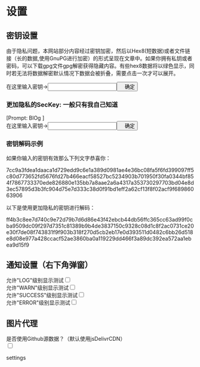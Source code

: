 # 设置

## 密钥设置
<p class='hl ins'>由于隐私问题，本网站部分内容经过密钥加密，然后以Hex8(短数据)或者文件链接（长的数据,使用GnuPG进行加密）的形式呈现在文章中。如果你拥有私钥或者密码，可以下载gpg文件gpg解密获得隐藏内容。有些hex8数据将以绿色显示，同时若无法将数据解密默认情况下数据会被折叠，需要点击一次才可以展开。</p>

在这里输入密钥-><input id='gpg_key' class='ip' type='password' /><button style='text-indent:1em;' onclick='confirmGPG();narn("success","密钥更新成功",1000,"密钥设置");initGPG();'>确定</button>

### 更加隐私的SecKey: 一般只有我自己知道
[Prompt: BlOg ]<br>
在这里输入密钥-><input id='sec_key' class='ip' type='password' /><button style='text-indent:1em;' onclick='confirmGPG();narn("success","密钥更新成功",1000,"密钥设置");initGPG();'>确定</button>

### 密钥解码示例
<p class='hl'>如果你输入的密钥有效那么下列文字恭喜你：</p>
<span class='encrypt' fallback='很可惜，你对网站的了解深度最高也只有40%了，你将无法查看我提及的人的真实名字、我的学校、地址......' >7cc9a3fdea1daaca1d729edd9c6e1a389d0981ae4e36bc08fa5f6fd399097ff5c80d773652fd5676fd27b466eacf58527bc5234903b701950f30fa0344bf854f7867733370ede826880e135bb7a8aae2a6a4317a353730297703bd04e8d3ec57895d3b3fc904d75e7d333c38d0f91bd1eff2a62cf13f8f02acf9f68986063906</span>

<p class='hl'>以下是使用更加隐私的密钥进行解码：</p>
<span class='encpp' fallback='很可惜，你对网站的了解深度还不能达到最深。你将不会了解到我藏起来的东西。Only my hull.' >ff4b3c8ee7d740c9e72d79b7d6d86e43f42ebcb44db56ffc365cc63ad99f0cba9509dc09f297d7351c81389b9b4de3837150c9328c08d1c8f2ac0731ce20e30f7de08f743831f9f903b318f270d5cb2eb17e0d393511d0482c6bb26d518e8d08e977a428ccacf52ae3860ba0a119229dd466f3a89dc392ea572aa1ebea9d15f9</span>


## 通知设置（右下角弹窗）
允许"LOG"级别显示<span style='cursor:pointer;' class='ps' onclick='narn("log","测试")'>测试</span><span><input id='sw_log' class="switch switch-anim" onchange="var fn = function(){narn('success','设置成功');};localStorage.disAllowLog = !checkSwitch(this,fn,fn)" type="checkbox" /></span>
<br>
允许"WARN"级别显示<span style='cursor:pointer;' class='ps' onclick='narn("warn","测试")'>测试</span><span><input id='sw_war' class="switch switch-anim" onchange="var fn = function(){narn('success','设置成功');};localStorage.disAllowWarn = !checkSwitch(this,fn,fn)" type="checkbox" /></span>
<br>
允许"SUCCESS"级别显示<span style='cursor:pointer;' class='ps' onclick='narn("success","测试")'>测试</span><span><input id='sw_suc' class="switch switch-anim" onchange="var fn = function(){narn('success','设置成功');};localStorage.disAllowSuc = !checkSwitch(this,fn,fn)" type="checkbox" /></span>
<br>
允许"ERROR"级别显示<span style='cursor:pointer;' class='ps' onclick='narn("error","测试")'>测试</span><span><input id='sw_err' class="switch switch-anim" onchange="var fn = function(){narn('success','设置成功');};localStorage.disAllowErr = !checkSwitch(this,fn,fn)" type="checkbox" /></span>
<br>

## 图片代理
是否使用Github源数据？（默认使用jsDelivrCDN）<br>
<span><input id='sw_gh' class="switch switch-anim" onchange="var fn = function(){narn('success','设置成功');};localStorage.useGH = checkSwitch(this,fn,fn)" type="checkbox" /></span>

<div id='page_id'>settings</div>
